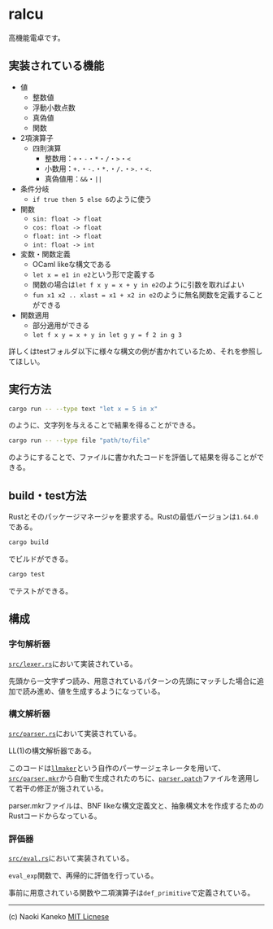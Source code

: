 # ralcu

高機能電卓です。

## 実装されている機能

- 値
  - 整数値
  - 浮動小数点数
  - 真偽値
  - 関数
- 2項演算子
  - 四則演算
    - 整数用：`+`・`-`・`*`・`/`・`>`・`<`
    - 小数用：`+.`・`-.`・`*.`・`/.`・`>.`・`<.`
    - 真偽値用：`&&`・`||`
- 条件分岐
  - `if true then 5 else 6`のように使う
- 関数
  - `sin: float -> float`
  - `cos: float -> float`
  - `float: int -> float`
  - `int: float -> int`
- 変数・関数定義
  - OCaml likeな構文である
  - `let x = e1 in e2`という形で定義する
  - 関数の場合は`let f x y = x + y in e2`のように引数を取ればよい
  - `fun x1 x2 .. xlast = x1 + x2 in e2`のように無名関数を定義することができる
- 関数適用
  - 部分適用ができる
  - `let f x y = x + y in let g y = f 2 in g 3`


詳しくはtestフォルダ以下に様々な構文の例が書かれているため、それを参照してほしい。

## 実行方法

```sh
cargo run -- --type text "let x = 5 in x"
```

のように、文字列を与えることで結果を得ることができる。

```sh
cargo run -- --type file "path/to/file"
```

のようにすることで、ファイルに書かれたコードを評価して結果を得ることができる。


## build・test方法

Rustとそのパッケージマネージャを要求する。Rustの最低バージョンは`1.64.0`である。

```sh
cargo build
```

でビルドができる。

```sh
cargo test
```

でテストができる。


## 構成

### 字句解析器

[`src/lexer.rs`](src/lexer.rs)において実装されている。

先頭から一文字ずつ読み、用意されているパターンの先頭にマッチした場合に追加で読み進め、値を生成するようになっている。

### 構文解析器

[`src/parser.rs`](src/parser.rs)において実装されている。

LL(1)の構文解析器である。

このコードは[`llmaker`](https://github.com/puripuri2100/llmaker)という自作のパーサージェネレータを用いて、[`src/parser.mkr`](src/parser.mkr)から自動で生成されたのちに、[`parser.patch`](src/parser.patch)ファイルを適用して若干の修正が施されている。

parser.mkrファイルは、BNF likeな構文定義文と、抽象構文木を作成するためのRustコードからなっている。


### 評価器

[`src/eval.rs`](src/eval.rs)において実装されている。

`eval_exp`関数で、再帰的に評価を行っている。

事前に用意されている関数や二項演算子は`def_primitive`で定義されている。




---

(c) Naoki Kaneko
[MIT Licnese](https://github.com/puripuri2100/ralcu/blob/master/LICENSE)
